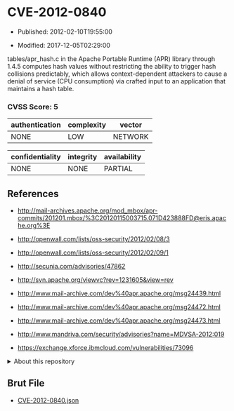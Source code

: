 # CVE-2012-0840

- Published: 2012-02-10T19:55:00

- Modified: 2017-12-05T02:29:00

tables/apr_hash.c in the Apache Portable Runtime (APR) library through 1.4.5 computes hash values without restricting the ability to trigger hash collisions predictably, which allows context-dependent attackers to cause a denial of service (CPU consumption) via crafted input to an application that maintains a hash table.

### CVSS Score: **5**

| authentication | complexity | vector |
| --- | --- | --- |
| NONE | LOW | NETWORK |

| confidentiality | integrity | availability |
| --- | --- | --- |
| NONE | NONE | PARTIAL |

## References

* http://mail-archives.apache.org/mod_mbox/apr-commits/201201.mbox/%3C20120115003715.071D423888FD@eris.apache.org%3E

* http://openwall.com/lists/oss-security/2012/02/08/3

* http://openwall.com/lists/oss-security/2012/02/09/1

* http://secunia.com/advisories/47862

* http://svn.apache.org/viewvc?rev=1231605&view=rev

* http://www.mail-archive.com/dev%40apr.apache.org/msg24439.html

* http://www.mail-archive.com/dev%40apr.apache.org/msg24472.html

* http://www.mail-archive.com/dev%40apr.apache.org/msg24473.html

* http://www.mandriva.com/security/advisories?name=MDVSA-2012:019

* https://exchange.xforce.ibmcloud.com/vulnerabilities/73096

<details>
<summary>About this repository</summary> 

  This repository is part of the project [Live Hack CVE](https://github.com/Live-Hack-CVE). Main website can be found [www.live-hack.org](https://www.live-hack.org) 
  
  Made by [Sn0wAlice](https://github.com/Sn0wAlice) for the people that care about security and need to have a feed of the latest CVEs. Hope you enjoy it, don't forget to star the repo and follow me on [Twitter](https://twitter.com/Sn0wAlice) and [Github](https://github.com/Sn0wAlice). And that is my [personnal website](https://www.alice-snow.me/)

  - [Home Page](https://github.com/Live-Hack-CVE)
  - [Framework](https://github.com/Live-Hack-CVE/cve-framework)
  - [CVE database](https://github.com/Live-Hack-CVE/full_database)
  - [Changelog](https://github.com/Live-Hack-CVE/Changelog)
</details>

## Brut File

* [CVE-2012-0840.json](https://raw.githubusercontent.com/Live-Hack-CVE/full_database/main/cves/2012/CVE-2012-0840.json)

